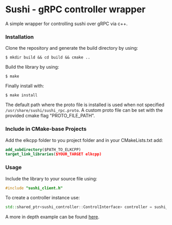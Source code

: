 # Sushi - gRPC controller wrapper #

A simple wrapper for controlling sushi over gRPC via c++.

### Installation ###

Clone the repository and generate the build directory by using:
```console
$ mkdir build && cd build && cmake ..
```
Build the library by using:
```console
$ make
```
Finally install with:
```console
$ make install
```

The default path where the proto file is installed is used when not specified `/usr/share/sushi/sushi_rpc.proto`.
A custom proto file can be set with the provided cmake flag "PROTO_FILE_PATH".

### Include in CMake-base Projects ###

Add the elkcpp folder to you project folder and in your CMakeLists.txt add:
```cmake
add_subdirectory($PATH_TO_ELKCPP)
target_link_libraries($YOUR_TARGET elkcpp)
```

### Usage ###

Include the library to your source file using:
```c++
#include "sushi_client.h"
```
To create a controller instance use:
```c++
std::shared_ptr<sushi_controller::ControlInterface> controller = sushi_controller::CreateSushiController();
```

A more in depth example can be found [here](https://bitbucket.org/mindswteam/elkcpp/src/master/examples/SimpleSushiController.cpp).
